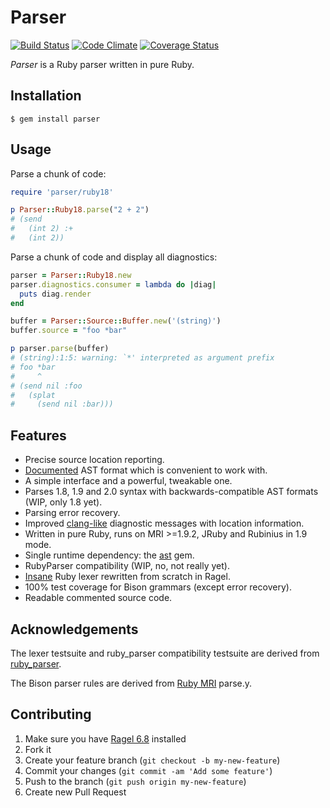 # Parser

[![Build Status](https://travis-ci.org/whitequark/parser.png?branch=master)](https://travis-ci.org/whitequark/parser)
[![Code Climate](https://codeclimate.com/github/whitequark/parser.png)](https://codeclimate.com/github/whitequark/parser)
[![Coverage Status](https://coveralls.io/repos/whitequark/parser/badge.png?branch=master)](https://coveralls.io/r/whitequark/parser)

_Parser_ is a Ruby parser written in pure Ruby.

## Installation

    $ gem install parser

## Usage

Parse a chunk of code:
``` ruby
require 'parser/ruby18'

p Parser::Ruby18.parse("2 + 2")
# (send
#   (int 2) :+
#   (int 2))
```

Parse a chunk of code and display all diagnostics:
``` ruby
parser = Parser::Ruby18.new
parser.diagnostics.consumer = lambda do |diag|
  puts diag.render
end

buffer = Parser::Source::Buffer.new('(string)')
buffer.source = "foo *bar"

p parser.parse(buffer)
# (string):1:5: warning: `*' interpreted as argument prefix
# foo *bar
#     ^
# (send nil :foo
#   (splat
#     (send nil :bar)))

```

## Features

 * Precise source location reporting.
 * [Documented](AST_FORMAT.md) AST format which is convenient to work with.
 * A simple interface and a powerful, tweakable one.
 * Parses 1.8, 1.9 and 2.0 syntax with backwards-compatible AST formats (WIP, only 1.8 yet).
 * Parsing error recovery.
 * Improved [clang-like][] diagnostic messages with location information.
 * Written in pure Ruby, runs on MRI >=1.9.2, JRuby and Rubinius in 1.9 mode.
 * Single runtime dependency: the [ast][] gem.
 * RubyParser compatibility (WIP, no, not really yet).
 * [Insane][insane-lexer] Ruby lexer rewritten from scratch in Ragel.
 * 100% test coverage for Bison grammars (except error recovery).
 * Readable commented source code.

  [clang-like]: http://clang.llvm.org/diagnostics.html
  [ast]: http://rubygems.org/gems/ast
  [insane-lexer]: http://whitequark.org/blog/2013/04/01/ruby-hacking-guide-ch-11-finite-state-lexer/

## Acknowledgements

The lexer testsuite and ruby_parser compatibility testsuite are derived from [ruby_parser](http://github.com/seattlerb/ruby_parser).

The Bison parser rules are derived from [Ruby MRI](http://github.com/ruby/ruby) parse.y.

## Contributing

1. Make sure you have [Ragel 6.8](http://www.complang.org/ragel/) installed
2. Fork it
3. Create your feature branch (`git checkout -b my-new-feature`)
4. Commit your changes (`git commit -am 'Add some feature'`)
5. Push to the branch (`git push origin my-new-feature`)
6. Create new Pull Request
